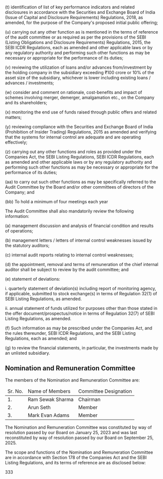 (t) identification of list of key performance indicators and related disclosures in accordance with the Securities and Exchange Board of India (Issue of Capital and Disclosure Requirements) Regulations, 2018, as amended, for the purpose of the Company's proposed initial public offering;

(u) carrying out any other function as is mentioned in the terms of reference of the audit committee or as required as per the provisions of the SEBI (Listing Obligations and Disclosure Requirements) Regulations, 2015, the SEBI ICDR Regulations, each as amended and other applicable laws or by any regulatory authority and performing such other functions as may be necessary or appropriate for the performance of its duties;

(v) reviewing the utilization of loans and/or advances from/investment by the holding company in the subsidiary exceeding ₹100 crore or 10% of the asset size of the subsidiary, whichever is lower including existing loans / advances / investments;

(w) consider and comment on rationale, cost-benefits and impact of schemes involving merger, demerger, amalgamation etc., on the Company and its shareholders;

(x) monitoring the end use of funds raised through public offers and related matters;

(y) reviewing compliance with the Securities and Exchange Board of India (Prohibition of Insider Trading) Regulations, 2015 as amended and verifying that the systems for internal control are adequate and are operating effectively;

(z) carrying out any other functions and roles as provided under the Companies Act, the SEBI Listing Regulations, SEBI ICDR Regulations, each as amended and other applicable laws or by any regulatory authority and performing such other functions as may be necessary or appropriate for the performance of its duties;

(aa) to carry out such other functions as may be specifically referred to the Audit Committee by the Board and/or other committees of directors of the Company; and

(bb) To hold a minimum of four meetings each year

The Audit Committee shall also mandatorily review the following information:

(a) management discussion and analysis of financial condition and results of operations;

(b) management letters / letters of internal control weaknesses issued by the statutory auditors;

(c) internal audit reports relating to internal control weaknesses;

(d) the appointment, removal and terms of remuneration of the chief internal auditor shall be subject to review by the audit committee; and

(e) statement of deviations:

i. quarterly statement of deviation(s) including report of monitoring agency, if applicable, submitted to stock exchange(s) in terms of Regulation 32(1) of SEBI Listing Regulations, as amended.

ii. annual statement of funds utilized for purposes other than those stated in the offer document/prospectus/notice in terms of Regulation 32(7) of SEBI Listing Regulations, as amended.

(f) Such information as may be prescribed under the Companies Act, and the rules thereunder, SEBI ICDR Regulations, and the SEBI Listing Regulations, each as amended; and

(g) to review the financial statements, in particular, the investments made by an unlisted subsidiary.

## Nomination and Remuneration Committee

The members of the Nomination and Remuneration Committee are:

<table><thead><tr><td>Sr. No.</td><td>Name of Members</td><td>Committee Designation</td></tr></thead><tbody><tr><td>1.</td><td>Ram Sewak Sharma</td><td>Chairman</td></tr><tr><td>2.</td><td>Arun Seth</td><td>Member</td></tr><tr><td>3.</td><td>Mark Evan Adams</td><td>Member</td></tr></tbody></table>

The Nomination and Remuneration Committee was constituted by way of resolution passed by our Board on January 25, 2023 and was last reconstituted by way of resolution passed by our Board on September 25, 2025.

The scope and functions of the Nomination and Remuneration Committee are in accordance with Section 178 of the Companies Act and the SEBI Listing Regulations, and its terms of reference are as disclosed below:

333